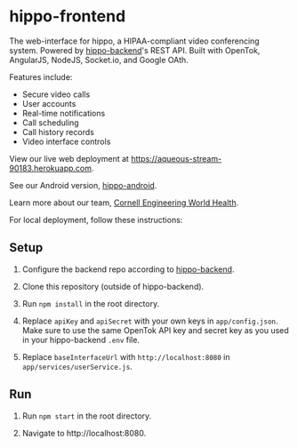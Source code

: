 # hippo-frontend

The web-interface for hippo, a HIPAA-compliant video conferencing system. Powered by [hippo-backend](https://github.com/Cornell-Engineering-World-Health/hippo-backend "hippo-backend")'s REST API. Built with OpenTok, AngularJS, NodeJS, Socket.io, and Google OAth. 

Features include:
* Secure video calls
* User accounts
* Real-time notifications
* Call scheduling
* Call history records
* Video interface controls

View our live web deployment at https://aqueous-stream-90183.herokuapp.com.

See our Android version, [hippo-android](https://github.com/Cornell-Engineering-World-Health/hippo-android).

Learn more about our team, [Cornell Engineering World Health](https://ewh.engineering.cornell.edu/).

For local deployment, follow these instructions:

## Setup

1. Configure the backend repo according to [hippo-backend](https://github.com/Cornell-Engineering-World-Health/hippo-backend).

2. Clone this repository (outside of hippo-backend).

3. Run `npm install` in the root directory.

4. Replace `apiKey` and `apiSecret` with your own keys in `app/config.json`. Make sure to use the same OpenTok API key and secret key as you used in your hippo-backend `.env` file.

5. Replace `baseInterfaceUrl` with `http://localhost:8080` in `app/services/userService.js`.

## Run

1. Run `npm start` in the root directory.

2. Navigate to http://localhost:8080.
